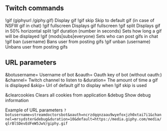## Twitch commands

!gif (giphyurl /giphy.gif)          Display gif
!gif skip                           Skip to default gif (in case of NSFW gif in chat)
!gif fullscreen                     Displays gif fullscreen
!gif split                          Displays gif in 50% horizontal split
!gif duration (number in seconds)   Sets how long a gif will be displayed
!gif (mods|subs|everyone)           Sets who can post gifs in chat
!gif ban (username)                 Bans user from posting gifs
!gif unban (username)               Unbans user from posting gifs

## URL parameters

&botusername=                       Username of bot
&oauth=                             Oauth key of bot (without oauth:)
&channel=                           Twitch channel to listen to
&duration=                          The amount of time a gif is displayed
&skip=                              Url of default gif to display when !gif skip is used

&clearcookies                       Clears all cookies from application
&debug                              Show debug information

Example of URL parameters
```?botusername=streamdoctorsbot&oauth=ncrzdqqnzaau9wyefoxjzh0xtai7i1&channel=mrsydster&debug&duration=10&default=https://media.giphy.com/media/qlrBlSDevEdFeW5JwV/giphy.gif```
